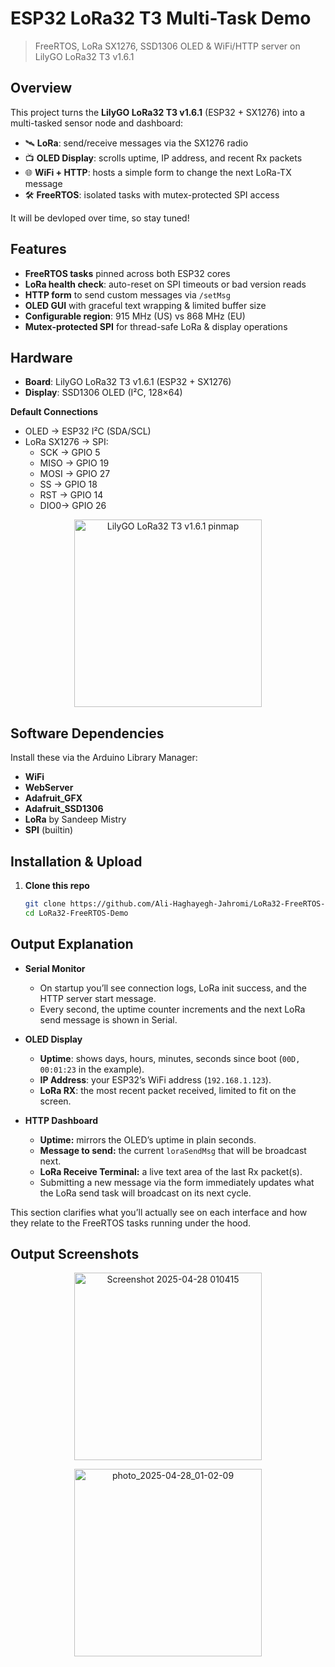 # ESP32 LoRa32 T3 Multi-Task Demo  
> FreeRTOS, LoRa SX1276, SSD1306 OLED & WiFi/HTTP server on LilyGO LoRa32 T3 v1.6.1

## Overview

This project turns the **LilyGO LoRa32 T3 v1.6.1** (ESP32 + SX1276) into a multi-tasked sensor node and dashboard:

- 🛰️ **LoRa**: send/receive messages via the SX1276 radio  
- 📺 **OLED Display**: scrolls uptime, IP address, and recent Rx packets  
- 🌐 **WiFi + HTTP**: hosts a simple form to change the next LoRa-TX message  
- 🛠️ **FreeRTOS**: isolated tasks with mutex-protected SPI access  

It will be devloped over time, so stay tuned!

## Features

- **FreeRTOS tasks** pinned across both ESP32 cores  
- **LoRa health check**: auto-reset on SPI timeouts or bad version reads  
- **HTTP form** to send custom messages via `/setMsg`  
- **OLED GUI** with graceful text wrapping & limited buffer size  
- **Configurable region**: 915 MHz (US) vs 868 MHz (EU)  
- **Mutex-protected SPI** for thread-safe LoRa & display operations  

## Hardware
- **Board**: LilyGO LoRa32 T3 v1.6.1 (ESP32 + SX1276)  
- **Display**: SSD1306 OLED (I²C, 128×64)

**Default Connections**  
- OLED → ESP32 I²C (SDA/SCL)  
- LoRa SX1276 → SPI:  
  - SCK → GPIO 5  
  - MISO → GPIO 19  
  - MOSI → GPIO 27  
  - SS  → GPIO 18  
  - RST → GPIO 14  
  - DIO0→ GPIO 26  
<p align="center">
  <img
    src="https://github.com/user-attachments/assets/ae2f6752-aafb-44e8-8195-7d9c03055b27"
    alt="LilyGO LoRa32 T3 v1.6.1 pinmap"
    width="300"
  />
</p>  

## Software Dependencies

Install these via the Arduino Library Manager:

- **WiFi**  
- **WebServer**  
- **Adafruit_GFX**  
- **Adafruit_SSD1306**  
- **LoRa** by Sandeep Mistry  
- **SPI** (builtin)  

## Installation & Upload

1. **Clone this repo**  
   ```bash
   git clone https://github.com/Ali-Haghayegh-Jahromi/LoRa32-FreeRTOS-Demo.git
   cd LoRa32-FreeRTOS-Demo

## Output Explanation

- **Serial Monitor**  
  - On startup you’ll see connection logs, LoRa init success, and the HTTP server start message.  
  - Every second, the uptime counter increments and the next LoRa send message is shown in Serial.

- **OLED Display**  
  - **Uptime**: shows days, hours, minutes, seconds since boot (`00D, 00:01:23` in the example).  
  - **IP Address**: your ESP32’s WiFi address (`192.168.1.123`).  
  - **LoRa RX**: the most recent packet received, limited to fit on the screen.

- **HTTP Dashboard**  
  - **Uptime:** mirrors the OLED’s uptime in plain seconds.  
  - **Message to send:** the current `loraSendMsg` that will be broadcast next.  
  - **LoRa Receive Terminal:** a live text area of the last Rx packet(s).  
  - Submitting a new message via the form immediately updates what the LoRa send task will broadcast on its next cycle.

This section clarifies what you’ll actually see on each interface and how they relate to the FreeRTOS tasks running under the hood.
## Output Screenshots

<p align="center">
  <img
    src="https://github.com/user-attachments/assets/71f0c266-c70e-4c85-bdbe-3602d2ba4dc2"
    alt="Screenshot 2025-04-28 010415"
    width="300"
  />
</p>

<p align="center">
  <img
    src="https://github.com/user-attachments/assets/2ce20e21-6d04-435e-9eba-cfac481a9cb5"
    alt="photo_2025-04-28_01-02-09"
    width="300"
  />
</p>


